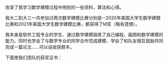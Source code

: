 收录了我学习数学建模过程中用到的一些资料，算法和心得。

我大二到大三一共参加过两次数学建模比赛分别是--2020年美国大学生数学建模比赛和2021年美国大学生数学建模比赛，都获得了M奖（略有遗憾）。

我本身是软件工程专业的学生、通过数学建模锻炼了自己编程、画图和数学建模的能力。同时也学会了与数学专业的同学合作完成建模、学会了和队友相互鼓励共同完成一篇论文……可以说收获颇丰。

下面使我们团队的获奖证书：

[](img\2020.png)

[](\img\2021.png)

